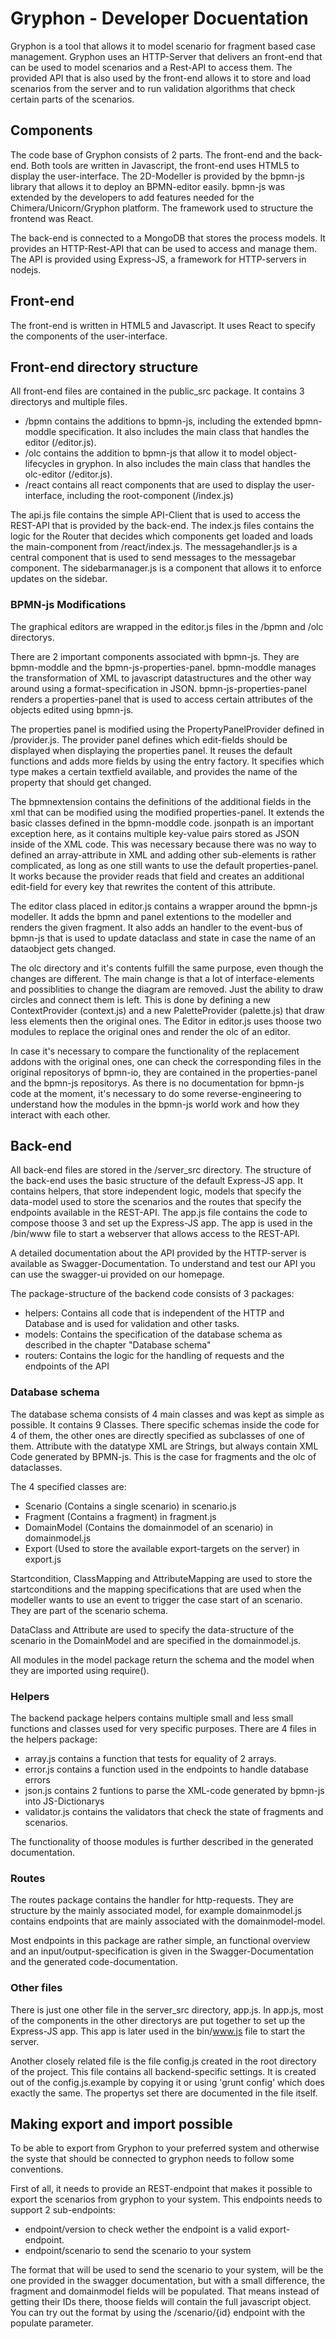 # Gryphon - Developer Docuentation

Gryphon is a tool that allows it to model scenario for fragment based case management.
Gryphon uses an HTTP-Server that delivers an front-end that can be used to model scenarios and a Rest-API to access them.
The provided API that is also used by the front-end allows it to store and load scenarios from the server and to run validation
algorithms that check certain parts of the scenarios.

## Components
The code base of Gryphon consists of 2 parts. The front-end and the back-end. Both tools are written in Javascript, the front-end uses
HTML5 to display the user-interface. The 2D-Modeller is provided by the bpmn-js library that allows it to deploy an BPMN-editor easily.
bpmn-js was extended by the developers to add features needed for the Chimera/Unicorn/Gryphon platform. The framework used to structure
the frontend was React.

The back-end is connected to a MongoDB that stores the process models. It provides an HTTP-Rest-API that can be used to access and manage them.
The API is provided using Express-JS, a framework for HTTP-servers in nodejs.

## Front-end
The front-end is written in HTML5 and Javascript. It uses React to specify the components of the user-interface.

## Front-end directory structure
All front-end files are contained in the public_src package. It contains 3 directorys and multiple files.
* /bpmn contains the additions to bpmn-js, including the extended bpmn-moddle specification. It also includes the main class that handles the editor (/editor.js).
* /olc contains the addition to bpmn-js that allow it to model object-lifecycles in gryphon. In also includes the main class that handles the olc-editor (/editor.js).
* /react contains all react components that are used to display the user-interface, including the root-component (/index.js)

The api.js file contains the simple API-Client that is used to access the REST-API that is provided by the back-end.
The index.js files contains the logic for the Router that decides which components get loaded and loads the main-component from /react/index.js.
The messagehandler.js is a central component that is used to send messages to the messagebar component.
The sidebarmanager.js is a component that allows it to enforce updates on the sidebar.

### BPMN-js Modifications
The graphical editors are wrapped in the editor.js files in the /bpmn and /olc directorys.

There are 2 important components associated with bpmn-js. They are bpmn-moddle and the bpmn-js-properties-panel.
bpmn-moddle manages the transformation of XML to javascript datastructures and the other way around using a format-specification in JSON.
bpmn-js-properties-panel renders a properties-panel that is used to access certain attributes of the objects edited using bpmn-js.

The properties panel is modified using the PropertyPanelProvider defined in /provider.js. The provider panel defines which edit-fields should be displayed when displaying the properties panel. It reuses the default functions and adds more fields by using the entry factory. It specifies which type makes a certain textfield available, and provides the name of the property that should get changed.

The bpmnextension contains the definitions of the additional fields in the xml that can be modified using the modified properties-panel. It extends the basic classes defined in the bpmn-moddle code. jsonpath is an important exception here, as it contains multiple key-value pairs stored as JSON inside of the XML code. This was necessary because there was no way to defined an array-attribute in XML and adding other sub-elements is rather complicated, as long as one still wants to use the default properties-panel. It works because the provider reads that field and creates an additional edit-field for every key that rewrites the content of this attribute.

The editor class placed in editor.js contains a wrapper around the bpmn-js modeller. It adds the bpmn and panel extentions to the modeller and renders the given fragment. It also adds an handler to the event-bus of bpmn-js that is used to update dataclass and state in case the name of an dataobject gets changed.

The olc directory and it's contents fulfill the same purpose, even though the changes are different. The main change is that a lot of interface-elements and possiblities to change the diagram are removed. Just the ability to draw circles and connect them is left. This is done by defining a new ContextProvider (context.js) and a new PaletteProvider (palette.js) that draw less elements then the original ones. The Editor in editor.js uses thoose two modules to replace the original ones and render the olc of an editor.

In case it's necessary to compare the functionality of the replacement addons with the original ones, one can check the corresponding files in the original repositorys of bpmn-io, they are contained in the properties-panel and the bpmn-js repositorys. As there is no documentation for bpmn-js code at the moment, it's necessary to do some reverse-engineering to understand how the modules in the bpmn-js world work and how they interact with each other.

## Back-end
All back-end files are stored in the /server_src directory.
The structure of the back-end uses the basic structure of the default Express-JS app. It contains helpers, that store independent logic, models that specify the data-model used to store the scenarios and the routes that specify the endpoints available in the REST-API. The app.js file contains the code to compose thoose 3 and set up the Express-JS app. The app is used in the /bin/www file to start a webserver that allows access to the REST-API.

A detailed documentation about the API provided by the HTTP-server is available as Swagger-Documentation. To understand and test our API you can use the swagger-ui provided on our homepage.

The package-structure of the backend code consists of 3 packages:
* helpers: Contains all code that is independent of the HTTP and Database and is used for validation and other tasks.
* models: Contains the specification of the database schema as described in the chapter "Database schema"
* routers: Contains the logic for the handling of requests and the endpoints of the API

### Database schema
The database schema consists of 4 main classes and was kept as simple as possible. It contains 9 Classes. There specific schemas inside the code for 4 of them, the other ones are directly specified as subclasses of one of them. Attribute with the datatype XML are Strings, but always contain XML Code generated by BPMN-js. This is the case for fragments and the olc of dataclasses.

The 4 specified classes are:
* Scenario (Contains a single scenario) in scenario.js
* Fragment (Contains a fragment) in fragment.js
* DomainModel (Contains the domainmodel of an scenario) in domainmodel.js
* Export (Used to store the available export-targets on the server) in export.js

Startcondition, ClassMapping and AttributeMapping are used to store the startconditions and the mapping specifications that are used when the modeller wants to use an event to trigger the case start of an scenario. They are part of the scenario schema.

DataClass and Attribute are used to specify the data-structure of the scenario in the DomainModel and are specified in the domainmodel.js.

All modules in the model package return the schema and the model when they are imported using require().

### Helpers
The backend package helpers contains multiple small and less small functions and classes used for very specific purposes.
There are 4 files in the helpers package:
* array.js contains a function that tests for equality of 2 arrays.
* error.js contains a function used in the endpoints to handle database errors
* json.js contains 2 funtions to parse the XML-code generated by bpmn-js into JS-Dictionarys
* validator.js contains the validators that check the state of fragments and scenarios.

The functionality of thoose modules is further described in the generated documentation.

### Routes
The routes package contains the handler for http-requests. They are structure by the mainly associated model, for example domainmodel.js contains endpoints that are mainly associated with the domainmodel-model.

Most endpoints in this package are rather simple, an functional overview and an input/output-specification is given in the Swagger-Documentation and the generated code-documentation.

### Other files
There is just one other file in the server_src directory, app.js. In app.js, most of the components in the other directorys are put together to set up the Express-JS app. This app is later used in the bin/www.js file to start the server.

Another closely related file is the file config.js created in the root directory of the project. This file contains all backend-specific settings. It is created out of the config.js.example by copying it or using 'grunt config' which does exactly the same. The propertys set there are documented in the file itself.

## Making export and import possible
To be able to export from Gryphon to your preferred system and otherwise the syste that should be connected to gryphon needs to follow 
some conventions.

First of all, it needs to provide an REST-endpoint that makes it possible to export the scenarios from gryphon to your system.
This endpoints needs to support 2 sub-endpoints:
* endpoint/version to check wether the endpoint is a valid export-endpoint.
* endpoint/scenario to send the scenario to your system

The format that will be used to send the scenario to your system, will be the one provided in the swagger documentation,
but with a small difference, the fragment and domainmodel fields will be populated. That means instead of getting their IDs 
there, thoose fields will contain the full javascript object. You can try out the format by using the /scenario/{id} endpoint
with the populate parameter.
